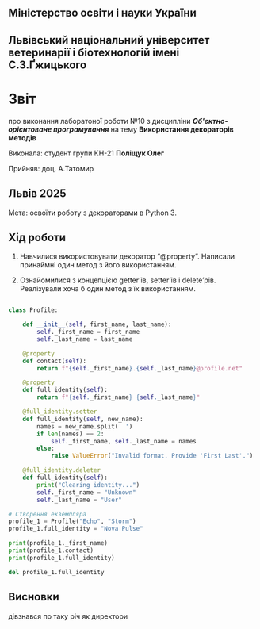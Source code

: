 
## Міністерство освіти і науки України

## Львівський національний університет ветеринарії і біотехнологій імені С.З.Ґжицького

# Звіт

про виконання лаборатоної роботи №10 з дисципліни ***Об'єктно-орієнтоване програмування*** на тему **Використання декораторів методів**

Виконала: студент групи КН-21 **Поліщук Олег**

Прийняв: доц. А.Татомир

## Львів 2025

Мета: освоїти роботу з декораторами в Python 3.

## Хід роботи

1. Навчилися використовувати декоратор “@property”. Написали принаймні один метод з його використанням.

2. Ознайомилися з концепцією getter’ів, setter’ів і delete’рів. Реалізували хоча б один метод з їх використанням.

```py

class Profile:

    def __init__(self, first_name, last_name):
        self._first_name = first_name
        self._last_name = last_name

    @property
    def contact(self):
        return f"{self._first_name}.{self._last_name}@profile.net"

    @property
    def full_identity(self):
        return f"{self._first_name} {self._last_name}"

    @full_identity.setter
    def full_identity(self, new_name):
        names = new_name.split(' ')
        if len(names) == 2:
            self._first_name, self._last_name = names
        else:
            raise ValueError("Invalid format. Provide 'First Last'.")

    @full_identity.deleter
    def full_identity(self):
        print("Clearing identity...")
        self._first_name = "Unknown"
        self._last_name = "User"

# Створення екземпляра
profile_1 = Profile("Echo", "Storm")
profile_1.full_identity = "Nova Pulse"

print(profile_1._first_name)  
print(profile_1.contact)  
print(profile_1.full_identity)  

del profile_1.full_identity  
```
## Висновки

дівзнався по таку річ як директори 
